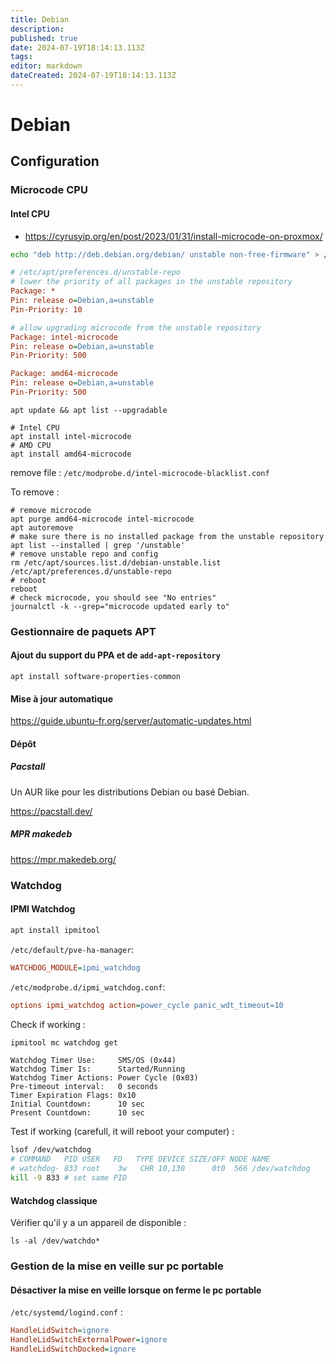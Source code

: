 ```yaml
---
title: Debian
description: 
published: true
date: 2024-07-19T18:14:13.113Z
tags: 
editor: markdown
dateCreated: 2024-07-19T18:14:13.113Z
---
```


# Debian

## Configuration

### Microcode CPU

#### Intel CPU

- <https://cyrusyip.org/en/post/2023/01/31/install-microcode-on-proxmox/>

```bash
echo "deb http://deb.debian.org/debian/ unstable non-free-firmware" > /etc/apt/sources.list.d/debian-unstable.list
```

```ini
# /etc/apt/preferences.d/unstable-repo
# lower the priority of all packages in the unstable repository
Package: *
Pin: release o=Debian,a=unstable
Pin-Priority: 10

# allow upgrading microcode from the unstable repository
Package: intel-microcode
Pin: release o=Debian,a=unstable
Pin-Priority: 500

Package: amd64-microcode
Pin: release o=Debian,a=unstable
Pin-Priority: 500
```

```shell
apt update && apt list --upgradable
```

```shell
# Intel CPU
apt install intel-microcode
# AMD CPU
apt install amd64-microcode
```

remove file : `/etc/modprobe.d/intel-microcode-blacklist.conf`

To remove :

```shell
# remove microcode
apt purge amd64-microcode intel-microcode
apt autoremove
# make sure there is no installed package from the unstable repository
apt list --installed | grep '/unstable'
# remove unstable repo and config
rm /etc/apt/sources.list.d/debian-unstable.list /etc/apt/preferences.d/unstable-repo
# reboot
reboot
# check microcode, you should see "No entries"
journalctl -k --grep="microcode updated early to"
```

### Gestionnaire de paquets APT

#### Ajout du support du PPA et de `add-apt-repository`

```shell
apt install software-properties-common
```

#### Mise à jour automatique

<https://guide.ubuntu-fr.org/server/automatic-updates.html>

#### Dépôt

##### Pacstall

Un AUR like pour les distributions Debian ou basé Debian.

https://pacstall.dev/

##### MPR makedeb

https://mpr.makedeb.org/

### Watchdog

#### IPMI Watchdog

```bash
apt install ipmitool
```

`/etc/default/pve-ha-manager`:

```ini
WATCHDOG_MODULE=ipmi_watchdog
```

`/etc/modprobe.d/ipmi_watchdog.conf`:

```ini
options ipmi_watchdog action=power_cycle panic_wdt_timeout=10
```

Check if working :

```bash
ipmitool mc watchdog get
```

```
Watchdog Timer Use:     SMS/OS (0x44)
Watchdog Timer Is:      Started/Running
Watchdog Timer Actions: Power Cycle (0x03)
Pre-timeout interval:   0 seconds
Timer Expiration Flags: 0x10
Initial Countdown:      10 sec
Present Countdown:      10 sec
```

Test if working (carefull, it will reboot your computer) :

```bash
lsof /dev/watchdog
# COMMAND   PID USER   FD   TYPE DEVICE SIZE/OFF NODE NAME
# watchdog- 833 root    3w   CHR 10,130      0t0  566 /dev/watchdog
kill -9 833 # set same PID
```


#### Watchdog classique

Vérifier qu'il y a un appareil de disponible :

```shell
ls -al /dev/watchdo*
```

### Gestion de la mise en veille sur pc portable

#### Désactiver la mise en veille lorsque on ferme le pc portable

`/etc/systemd/logind.conf` :

```ini
HandleLidSwitch=ignore
HandleLidSwitchExternalPower=ignore
HandleLidSwitchDocked=ignore
```
